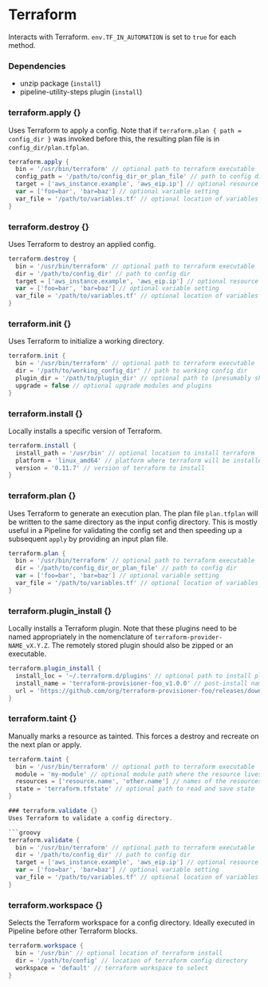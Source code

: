 # Terraform

Interacts with Terraform. `env.TF_IN_AUTOMATION` is set to `true` for each method.

### Dependencies

- unzip package (`install`)
- pipeline-utility-steps plugin (`install`)

### terraform.apply {}
Uses Terraform to apply a config. Note that if `terraform.plan { path = config_dir }` was invoked before this, the resulting plan file is in `config_dir/plan.tfplan`.

```groovy
terraform.apply {
  bin = '/usr/bin/terraform' // optional path to terraform executable
  config_path = '/path/to/config_dir_or_plan_file' // path to config dir or plan file
  target = ['aws_instance.example', 'aws_eip.ip'] // optional resource targets
  var = ['foo=bar', 'bar=baz'] // optional variable setting
  var_file = '/path/to/variables.tf' // optional location of variables file
}
```

### terraform.destroy {}
Uses Terraform to destroy an applied config.

```groovy
terraform.destroy {
  bin = '/usr/bin/terraform' // optional path to terraform executable
  dir = '/path/to/config_dir' // path to config dir
  target = ['aws_instance.example', 'aws_eip.ip'] // optional resource targets
  var = ['foo=bar', 'bar=baz'] // optional variable setting
  var_file = '/path/to/variables.tf' // optional location of variables file
}
```

### terraform.init {}
Uses Terraform to initialize a working directory.

```groovy
terraform.init {
  bin = '/usr/bin/terraform' // optional path to terraform executable
  dir = '/path/to/working_config_dir' // path to working config dir
  plugin_dir = '/path/to/plugin_dir' // optional path to (presumably shared) plugin/provider installation directory
  upgrade = false // optional upgrade modules and plugins
}
```

### terraform.install {}
Locally installs a specific version of Terraform.

```groovy
terraform.install {
  install_path = '/usr/bin' // optional location to install terraform
  platform = 'linux_amd64' // platform where terraform will be installed
  version = '0.11.7' // version of terraform to install
}
```

### terraform.plan {}
Uses Terraform to generate an execution plan. The plan file `plan.tfplan` will be written to the same directory as the input config directory. This is mostly useful in a Pipeline for validating the config set and then speeding up a subsequent `apply` by providing an input plan file.

```groovy
terraform.plan {
  bin = '/usr/bin/terraform' // optional path to terraform executable
  dir = '/path/to/config_dir_or_plan_file' // path to config dir
  var = ['foo=bar', 'bar=baz'] // optional variable setting
  var_file = '/path/to/variables.tf' // optional location of variables file
}
```

### terraform.plugin_install {}
Locally installs a Terraform plugin. Note that these plugins need to be named appropriately in the nomenclature of `terraform-provider-NAME_vX.Y.Z`. The remotely stored plugin should also be zipped or an executable.

```groovy
terraform.plugin_install {
  install_loc = '~/.terraform.d/plugins' // optional path to install plugin into
  install_name = 'terraform-provisioner-foo_v1.0.0' // post-install name of plugin
  url = 'https://github.com/org/terraform-provisioner-foo/releases/download/v1.0.0/terraform-provisioner-foo-v1.0.0-linux-amd64' // url to retrieve plugin from
}
```

### terraform.taint {}
Manually marks a resource as tainted. This forces a destroy and recreate on the next plan or apply.

```groovy
terraform.taint {
  bin = '/usr/bin/terraform' // optional path to terraform executable
  module = 'my-module' // optional module path where the resource lives
  resources = ['resource.name', 'other.name'] // names of the resources to taint
  state = 'terraform.tfstate' // optional path to read and save state
}

### terraform.validate {}
Uses Terraform to validate a config directory.

```groovy
terraform.validate {
  bin = '/usr/bin/terraform' // optional path to terraform executable
  dir = '/path/to/config_dir' // path to config dir
  target = ['aws_instance.example', 'aws_eip.ip'] // optional resource targets
  var = ['foo=bar', 'bar=baz'] // optional variable setting
  var_file = '/path/to/variables.tf' // optional location of variables file
}
```

### terraform.workspace {}
Selects the Terraform workspace for a config directory. Ideally executed in Pipeline before other Terraform blocks.

```groovy
terraform.workspace {
  bin = '/usr/bin' // optional location of terraform install
  dir = '/path/to/config' // location of terraform config directory
  workspace = 'default' // terraform workspace to select
}
```
